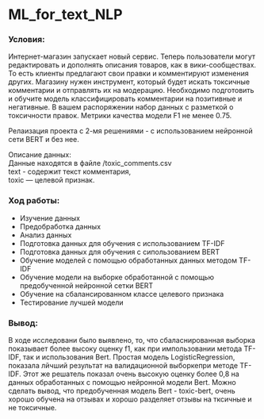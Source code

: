 # ML_for_text_NLP

### Условия:
Интернет-магазин запускает новый сервис. Теперь пользователи могут редактировать и дополнять описания товаров, как в вики-сообществах. То есть клиенты предлагают свои правки и комментируют изменения других. Магазину нужен инструмент, который будет искать токсичные комментарии и отправлять их на модерацию. 
Необходимо подготовить и обучите модель классифицировать комментарии на позитивные и негативные. В вашем распоряжении набор данных с разметкой о токсичности правок.
Метрики качества модели F1 не менее 0.75. 

Релаизация проекта с 2-мя решениями - с использованием нейронной сети BERT и без нее.

Описание данных:  
Данные находятся в файле /toxic_comments.csv  
text - содержит текст комментария,   
toxic — целевой признак.  

### Ход работы:
- Изучение данных
- Предобработка данных
- Анализ данных
- Подготовка данных для обучения с использованием TF-IDF
- Подготовка данных для обучения с сипользованием BERT
- Обучение моделей с помощью обработанных данных методом TF-IDF
- Обучение модели на выборке обработанной с помощью предобученной нейронной сетки BERT
- Обучение на сбалансированном классе целевого признака
- Тестирование лучшей модели

### Вывод:
В ходе исследовани было выявлено, то, что сбаласнированная выборка показывает более высоку оценку f1, как при импользовании метода TF-IDF, так и использования Bert.
Простая модель LogisticRegression, показала лйчший результат на валидационной выборкепри методе TF-IDF. Этот же решатель показал очень высокую оценку более 0,8 на данных обработанных с помощью нейронной модели Bert.
Можно сделать вывод, что предобученная модель Bert - toxic-bert, очень хорошо обучена на отзывах и хорошо разделяет отзывы на тксичные и не токсичные.
